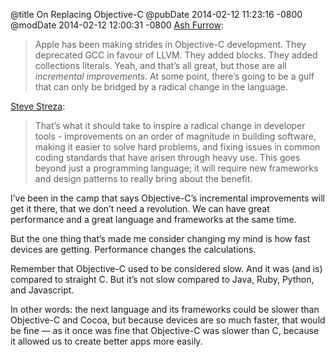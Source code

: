 @title On Replacing Objective-C
@pubDate 2014-02-12 11:23:16 -0800
@modDate 2014-02-12 12:00:31 -0800
<a href="http://ashfurrow.com/blog/we-need-to-replace-objective-c">Ash Furrow</a>:

>Apple has been making strides in Objective-C development. They deprecated GCC in favour of LLVM. They added blocks. They added collections literals. Yeah, and that’s all great, but those are all <em>incremental improvements</em>. At some point, there’s going to be a gulf that can only be bridged by a radical change in the language.

<a href="http://informalprotocol.com/2014/02/replacing-cocoa/">Steve Streza</a>:

>That’s what it should take to inspire a radical change in developer tools - improvements on an order of magnitude in building software, making it easier to solve hard problems, and fixing issues in common coding standards that have arisen through heavy use. This goes beyond just a programming language; it will require new frameworks and design patterns to really bring about the benefit.

I’ve been in the camp that says Objective-C’s incremental improvements will get it there, that we don’t need a revolution. We can have great performance and a great language and frameworks at the same time.

But the one thing that’s made me consider changing my mind is how fast devices are getting. Performance changes the calculations.

Remember that Objective-C used to be considered slow. And it was (and is) compared to straight C. But it’s not slow compared to Java, Ruby, Python, and Javascript.

In other words: the next language and its frameworks could be slower than Objective-C and Cocoa, but because devices are so much faster, that would be fine — as it once was fine that Objective-C was slower than C, because it allowed us to create better apps more easily.
